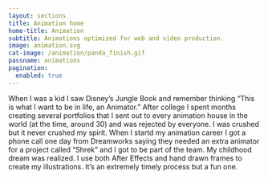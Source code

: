 ```yaml
---
layout: sections
title: Animation home
home-title: Animation
subtitle: Animations optimized for web and video production.
image: animation.svg
cat-image: /animation/panda_finish.gif
passname: animations
pagination:
  enabled: true
---
```


When I was a kid I saw Disney’s Jungle Book and remember thinking “This is what I want to be in life, an Animator.” After college I spent months creating several portfolios that I sent out to every animation house in the world (at the time, around 30) and was rejected by everyone. I was crushed but it never crushed my spirit.
When I startd my animation career I got a phone call one day from Dreamworks saying they needed an extra animator for a project called “Shrek” and I got to be part of the team. My childhood dream was realized.
I use both After Effects and hand drawn frames to create my illustrations. It’s an extremely timely process but a fun one.
